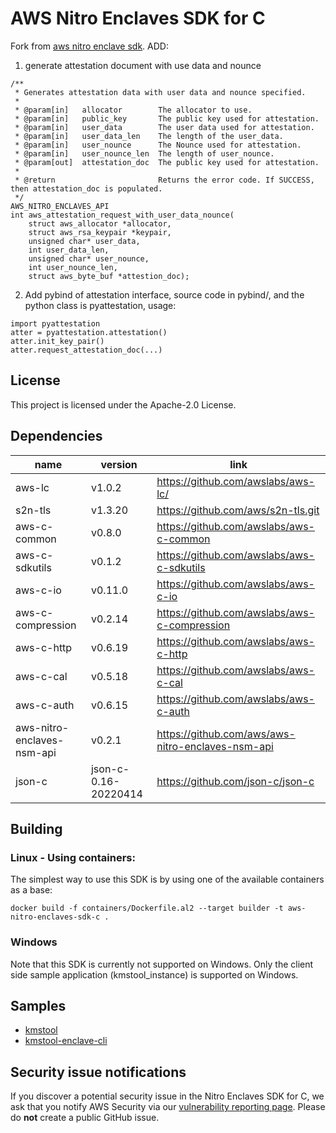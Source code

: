 # AWS Nitro Enclaves SDK for C

Fork from [aws nitro enclave sdk](https://github.com/aws/aws-nitro-enclaves-sdk-c.git ).
ADD:

1. generate attestation document with use data and nounce 

```code
/**
 * Generates attestation data with user data and nounce specified.
 *
 * @param[in]   allocator        The allocator to use.
 * @param[in]   public_key       The public key used for attestation.
 * @param[in]   user_data        The user data used for attestation.
 * @param[in]   user_data_len    The length of the user_data.
 * @param[in]   user_nounce      The Nounce used for attestation.
 * @param[in]   user_nounce_len  The length of user_nounce.
 * @param[out]  attestation_doc  The public key used for attestation.
 *
 * @return                       Returns the error code. If SUCCESS, then attestation_doc is populated.
 */
AWS_NITRO_ENCLAVES_API
int aws_attestation_request_with_user_data_nounce(
    struct aws_allocator *allocator,
    struct aws_rsa_keypair *keypair,
    unsigned char* user_data,
    int user_data_len,
    unsigned char* user_nounce, 
    int user_nounce_len,
    struct aws_byte_buf *attestion_doc);
```
2. Add pybind of attestation interface, source code in pybind/, and the python class is pyattestation, usage:

```code 
import pyattestation
atter = pyattestation.attestation()
atter.init_key_pair()
atter.request_attestation_doc(...)
```

## License

This project is licensed under the Apache-2.0 License.

## Dependencies
| name                       | version              | link                                              |
|----------------------------|----------------------|---------------------------------------------------|
| aws-lc                     | v1.0.2               | https://github.com/awslabs/aws-lc/                |
| s2n-tls                    | v1.3.20              | https://github.com/aws/s2n-tls.git                |
| aws-c-common               | v0.8.0               | https://github.com/awslabs/aws-c-common           |
| aws-c-sdkutils             | v0.1.2               | https://github.com/awslabs/aws-c-sdkutils         |
| aws-c-io                   | v0.11.0              | https://github.com/awslabs/aws-c-io               |
| aws-c-compression          | v0.2.14              | https://github.com/awslabs/aws-c-compression      |
| aws-c-http                 | v0.6.19              | https://github.com/awslabs/aws-c-http             |
| aws-c-cal                  | v0.5.18              | https://github.com/awslabs/aws-c-cal              |
| aws-c-auth                 | v0.6.15              | https://github.com/awslabs/aws-c-auth             |
| aws-nitro-enclaves-nsm-api | v0.2.1               | https://github.com/aws/aws-nitro-enclaves-nsm-api |
| json-c                     | json-c-0.16-20220414 | https://github.com/json-c/json-c                  |

## Building

### Linux - Using containers:
The simplest way to use this SDK is by using one of the available containers as a base:
```
docker build -f containers/Dockerfile.al2 --target builder -t aws-nitro-enclaves-sdk-c .
```

### Windows
Note that this SDK is currently not supported on Windows.  Only the client side sample application (kmstool_instance) is supported on Windows.

## Samples
 * [kmstool](docs/kmstool.md)
 * [kmstool-enclave-cli](docs/kmstool.md#kmstool-enclave-cli)

## Security issue notifications

If you discover a potential security issue in the Nitro Enclaves SDK for C, we ask that you notify AWS
Security via our
[vulnerability reporting page](https://aws.amazon.com/security/vulnerability-reporting/).
Please do **not** create a public GitHub issue.
